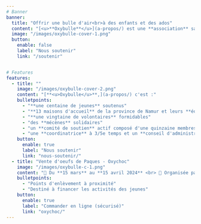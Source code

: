 ```yaml
---
# Banner
banner:
  title: "Offrir une bulle d'air<br>à des enfants et des ados"
  content: "[<u>**Oxybulle**</u>](a-propos/) est une **association** sans but lucratif qui propose des [**<u>activités récréatives**</u>](activites/) et du [<u>**soutien scolaire**</u>](activites/) aux [<u>**enfants et ados**</u>](a-propos) des **maisons d'acceuil** qui n’ont pas la chance de grandir en famille."
  image: "/images/oxybulle-cover-1.png"
  button:
    enable: false
    label: "Nous soutenir"
    link: "/soutenir"


# Features
features:
  - title: ""
    image: "/images/oxybulle-cover-2.png"
    content: "[**<u>Oxybulle</u>**,](a-propos/) c'est :" 
    bulletpoints:
      - "**une centaine de jeunes** soutenus"
      - "**13 maisons d'accueil** de la province de Namur et leurs **équipes** à l'écoute"
      - "**une vingtaine de volontaires** formidables"
      - "des **mécènes** solidaires"
      - "un **comité de soutien** actif composé d'une quinzaine membres enthousiastes et efficaces"
      - "une **coordinatrice** à 3/5e temps et un **conseil d'administration** passionné et engagé"
    button:
      enable: true
      label: "Nous soutenir"
      link: "nous-soutenir/"
  - title: "Vente d'oeufs de Paques - Oxychoc"
    image: "/images/oxybulle-c-1.png"
    content: "📆 Du **15 mars** au **15 avril 2024** <br> 📑 Organisée par le comité de soutien <br> <br>Cette année encore, l'artisan Galler de Ciney nous offre 🎁 la marge bénéficiaire de la vente de 30 kilos d'oeufs en chocolat de sa production. <br><br>Un chocolat de qualité pour vous faire plaisir ou comme cadeau à vos proches.	"
    bulletpoints:
      - "Points d'enlèvement à proximité"
      - "Destiné à financer les activités des jeunes"
    button:
      enable: true
      label: "Commander en ligne (sécurisé)"
      link: "oxychoc/"
---
```

